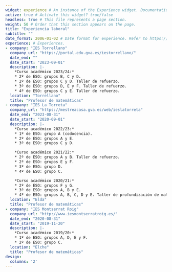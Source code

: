 ```yaml
---
widget: experience # An instance of the Experience widget. Documentation: https://wowchemy.com/docs/page-builder/
active: true # Activate this widget? true/false
headless: true # This file represents a page section.
weight: 50 # Order that this section appears on the page.
title: "Experiencia laboral"
subtitle: ""
date_format: 2006-01-02 # Date format for experience. Refer to https://wowchemy.com/docs/customization/#date-format
experience: # Experiences.
- company: "IES Torrellano"
  company_url: "https://portal.edu.gva.es/iestorrellano/"
  date_end: ""
  date_start: "2023-09-01"
  description: |-
    *Curso académico 2023/24:*    
    * 2º de ESO: grupos B, C y D.
    * 2º de ESO: grupos C y D. Taller de refuerzo.
    * 3º de ESO: grupos D, E y F. Taller de refuerzo.
    * 4º de ESO: grupos C y E. Taller de refuerzo.
  location: "Torrellano"
  title: "Profesor de matemáticas"
- company: "IES La Torreta"
  company_url: "https://mestreacasa.gva.es/web/ieslatorreta"
  date_end: "2023-08-31"
  date_start: "2020-09-01"
  description: |-
    *Curso académico 2022/23:*
    * 1º de ESO: grupo A (codocencia).
    * 2º de ESO: grupos A y E.
    * 3º de ESO: grupos C y D.

    *Curso académico 2021/22:*
    * 2º de ESO: grupos A y B. Taller de refuerzo.
    * 2º de ESO: grupos E y F.
    * 3º de ESO: grupo D.
    * 4º de ESO: grupo C.

    *Curso académico 2020/21:*
    * 2º de ESO: grupos F y G.
    * 3º de ESO: grupos A, B y E.
    * 4º de ESO: grupos A, B, C, D y E. Taller de profundización de matemáticas.
  location: "Elda"
  title: "Profesor de matemáticas"
- company: "IES Montserrat Roig"
  company_url: "http://www.iesmontserratroig.es/"
  date_end: "2020-08-31"
  date_start: "2019-11-20"
  description: |-
    *Curso académico 2019/20:*
    * 1º de ESO: grupos A, D, E y F.
    * 2º de ESO: grupo C.
  location: "Elche"
  title: "Profesor de matemáticas"
design:
  columns: '2'
---
```

